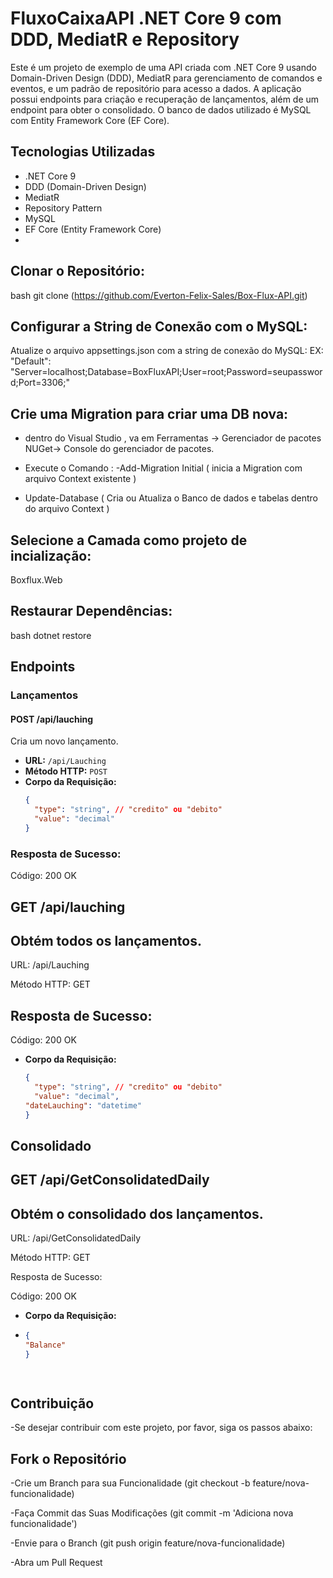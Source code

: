 # FluxoCaixaAPI .NET Core 9 com DDD, MediatR e Repository 
Este é um projeto de exemplo de uma API criada com .NET Core 9 usando Domain-Driven Design (DDD), MediatR para gerenciamento de comandos e eventos, e um padrão de repositório para acesso a dados. A aplicação possui endpoints para criação e recuperação de lançamentos, além de um endpoint para obter o consolidado. O banco de dados utilizado é MySQL com Entity Framework Core (EF Core).

## Tecnologias Utilizadas

- .NET Core 9
- DDD (Domain-Driven Design)
- MediatR
- Repository Pattern
- MySQL
- EF Core (Entity Framework Core)
- 
## Clonar o Repositório:
bash
git clone (https://github.com/Everton-Felix-Sales/Box-Flux-API.git)

## Configurar a String de Conexão com o MySQL: 
Atualize o arquivo appsettings.json com a string de conexão do MySQL:
EX:
"Default": "Server=localhost;Database=BoxFluxAPI;User=root;Password=seupassword;Port=3306;"

## Crie uma Migration para criar uma DB nova:
- dentro do Visual Studio , va em Ferramentas -> Gerenciador de pacotes NUGet-> Console do gerenciador de pacotes.
 
- Execute o Comando :
 -Add-Migration Initial  ( inicia a Migration com arquivo Context existente )
- Update-Database ( Cria ou Atualiza o Banco de dados e tabelas dentro do arquivo Context )
 
## Selecione a Camada como projeto de incialização:
Boxflux.Web

## Restaurar Dependências:
bash
dotnet restore
 
## Endpoints

### Lançamentos

#### POST /api/lauching

Cria um novo lançamento.

- **URL:** `/api/Lauching`
- **Método HTTP:** `POST`
- **Corpo da Requisição:**
  ```json
  {
    "type": "string", // "credito" ou "debito"
    "value": "decimal"
  }
### Resposta de Sucesso:

 Código: 200 OK

## GET /api/lauching
## Obtém todos os lançamentos.

URL: /api/Lauching

Método HTTP: GET

## Resposta de Sucesso:

 Código: 200 OK

- **Corpo da Requisição:**
  ```json
  {
    "type": "string", // "credito" ou "debito"
    "value": "decimal",
  "dateLauching": "datetime"
  }

## Consolidado
## GET /api/GetConsolidatedDaily
## Obtém o consolidado dos lançamentos.

URL: /api/GetConsolidatedDaily

Método HTTP: GET

Resposta de Sucesso:

Código: 200 OK

- **Corpo da Requisição:**
-  ```json
   {
   "Balance"
   }

 
## Contribuição
-Se desejar contribuir com este projeto, por favor, siga os passos abaixo:

## Fork o Repositório

-Crie um Branch para sua Funcionalidade (git checkout -b feature/nova-funcionalidade)

-Faça Commit das Suas Modificações (git commit -m 'Adiciona nova funcionalidade')

-Envie para o Branch (git push origin feature/nova-funcionalidade)

-Abra um Pull Request
